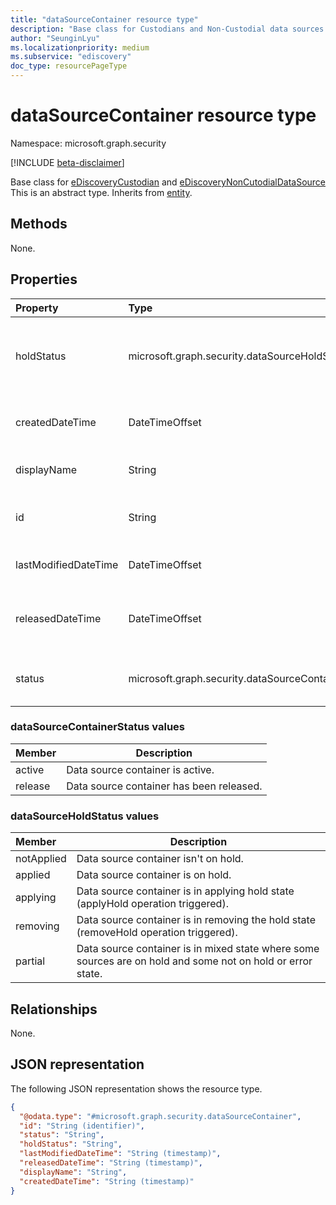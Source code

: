 ```yaml
---
title: "dataSourceContainer resource type"
description: "Base class for Custodians and Non-Custodial data sources."
author: "SeunginLyu"
ms.localizationpriority: medium
ms.subservice: "ediscovery"
doc_type: resourcePageType
---
```


# dataSourceContainer resource type

Namespace: microsoft.graph.security

[!INCLUDE [beta-disclaimer](../../includes/beta-disclaimer.md)]

Base class for [eDiscoveryCustodian](../resources/security-ediscoverycustodian.md) and [eDiscoveryNonCutodialDataSource](../resources/security-ediscoverynoncustodialdatasource.md)
This is an abstract type.
Inherits from [entity](../resources/entity.md).

## Methods

None.
## Properties
|Property|Type|Description|
|:---|:---|:---|
|holdStatus|microsoft.graph.security.dataSourceHoldStatus|The hold status of the dataSourceContainer. The possible values are: `notApplied`, `applied`, `applying`, `removing`, `partial`|
|createdDateTime|DateTimeOffset|Created date and time of the dataSourceContainer entity.|
|displayName|String|Display name of the dataSourceContainer entity.|
|id|String|Unique identifier of the dataSourceContainer. Inherited from [entity](../resources/entity.md)|
|lastModifiedDateTime|DateTimeOffset|Last modified date and time of the dataSourceContainer.|
|releasedDateTime|DateTimeOffset|Date and time that the dataSourceContainer was released from the case.|
|status|microsoft.graph.security.dataSourceContainerStatus|Latest status of the dataSourceContainer. Possible values are: `Active`, `Released`.|


### dataSourceContainerStatus values

|Member|Description|
|:----|-----------|
| active| Data source container is active.|
| release | Data source container has been released.|

### dataSourceHoldStatus values

|Member|Description|
|:----|-----------|
| notApplied | Data source container isn't on hold.|
| applied | Data source container is on hold.|
| applying | Data source container is in applying hold state (applyHold operation triggered).|
| removing | Data source container is in removing the hold state (removeHold operation triggered).|
| partial | Data source container is in mixed state where some sources are on hold and some not on hold or error state.|


## Relationships
None.

## JSON representation
The following JSON representation shows the resource type.
<!-- {
  "blockType": "resource",
  "keyProperty": "id",
  "@odata.type": "microsoft.graph.security.dataSourceContainer",
  "baseType": "microsoft.graph.entity",
  "openType": false
}
-->
``` json
{
  "@odata.type": "#microsoft.graph.security.dataSourceContainer",
  "id": "String (identifier)",
  "status": "String",
  "holdStatus": "String",
  "lastModifiedDateTime": "String (timestamp)",
  "releasedDateTime": "String (timestamp)",
  "displayName": "String",
  "createdDateTime": "String (timestamp)"
}
```

